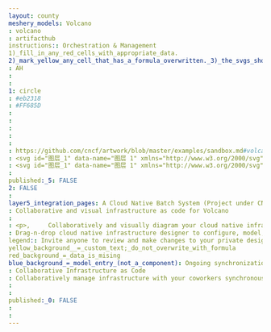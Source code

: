 ```yaml
---
layout: county 
meshery_models: Volcano
: volcano
: artifacthub
instructions:: Orchestration & Management
1)_fill_in_any_red_cells_with_appropriate_data.
2)_mark_yellow_any_cell_that_has_a_formula_overwritten._3)_the_svgs_shouldn't_have_xml_header_they_are_added_programmatically_through_workflows: Scheduling & Orchestration
: AH
: 
: 
1: circle
: #eb2318
: #FF685D
: 
: 
: 
: 
: 
: https://github.com/cncf/artwork/blob/master/examples/sandbox.md#volcano-logos
: <svg id="图层_1" data-name="图层 1" xmlns="http://www.w3.org/2000/svg" xmlns:xlink="http://www.w3.org/1999/xlink" viewBox="0 0 360 360"><defs><style>.cls-1{fill:url(#未命名的渐变_48);}</style><linearGradient id="未命名的渐变_48" x1="180.83333" y1="261.2186" x2="180.83333" y2="90.33333" gradientUnits="userSpaceOnUse"><stop offset="0" stop-color="#eb5520"/><stop offset="0.24727" stop-color="#eb511f"/><stop offset="0.50344" stop-color="#eb441d"/><stop offset="0.76272" stop-color="#eb301a"/><stop offset="1" stop-color="#eb1616"/></linearGradient></defs><title>volcano-icon-color</title><path class="cls-1" d="M152.60633,137.27455,130.13278,114.801a1.16728,1.16728,0,0,1,0-1.65075l22.47569-22.47569a1.16417,1.16417,0,0,1,1.6469,0l22.47569,22.47569a1.16715,1.16715,0,0,1,0,1.65075l-22.47355,22.47355A1.167,1.167,0,0,1,152.60633,137.27455Zm-5.95834,3.27459-19.7898-19.7898a1.16985,1.16985,0,0,0-1.65417,0l-19.78979,19.7898a1.16959,1.16959,0,0,0,0,1.6546L125.20744,161.997a1.1647,1.1647,0,0,0,1.64734,0L146.648,142.20374A1.17037,1.17037,0,0,0,146.648,140.54914Zm54.80162,0-19.78973-19.7898a1.16992,1.16992,0,0,0-1.65423,0l-19.7898,19.7898a1.17037,1.17037,0,0,0,0,1.6546l19.7898,19.78979a1.16992,1.16992,0,0,0,1.65423,0l19.78973-19.78979A1.17037,1.17037,0,0,0,201.44961,140.54914Zm-84.87914,27.40444L99.45418,150.83729a1.16514,1.16514,0,0,0-1.6477,0L80.69055,167.95358a1.16468,1.16468,0,0,0,0,1.64734l17.11593,17.11629a1.16512,1.16512,0,0,0,1.6477,0l17.11629-17.11629A1.16546,1.16546,0,0,0,116.57047,167.95358Zm54.8012,0L154.2558,150.83729a1.16521,1.16521,0,0,0-1.64776,0l-17.11587,17.11629a1.1647,1.1647,0,0,0,0,1.64734L152.608,186.71721a1.16519,1.16519,0,0,0,1.64776,0l17.11587-17.11629A1.1647,1.1647,0,0,0,171.37167,167.95358Zm54.80162,0-17.11586-17.11629a1.16522,1.16522,0,0,0-1.64777,0l-17.1158,17.11629a1.16457,1.16457,0,0,0,0,1.64734l17.1158,17.11629a1.1652,1.1652,0,0,0,1.64777,0l17.11586-17.11629A1.16457,1.16457,0,0,0,226.17329,167.95358ZM86.48911,195.355,72.05272,180.91865a1.16417,1.16417,0,0,0-1.6469,0L55.96949,195.355a1.1638,1.1638,0,0,0,0,1.64605l14.43675,14.43682a1.16444,1.16444,0,0,0,1.64648,0l14.43639-14.43682A1.16314,1.16314,0,0,0,86.48911,195.355Zm54.802,0-14.43638-14.43639a1.1647,1.1647,0,0,0-1.64734,0L110.77105,195.355a1.16392,1.16392,0,0,0,0,1.64605l14.43688,14.43682a1.16437,1.16437,0,0,0,1.64642,0l14.43681-14.43682A1.1639,1.1639,0,0,0,141.29116,195.355Zm54.80163,0L181.656,180.91822a1.16444,1.16444,0,0,0-1.64648,0L165.57268,195.355a1.164,1.164,0,0,0,0,1.64605l14.43681,14.43682a1.16444,1.16444,0,0,0,1.64648,0l14.43682-14.43682A1.16392,1.16392,0,0,0,196.09279,195.355Zm54.80162,0L236.4576,180.91822a1.16444,1.16444,0,0,0-1.64648,0L220.3743,195.355a1.16392,1.16392,0,0,0,0,1.64605l14.43682,14.43682a1.16444,1.16444,0,0,0,1.64648,0l14.43681-14.43682A1.1639,1.1639,0,0,0,250.89441,195.355ZM56.40561,222.7535,44.65383,211.00172a1.16726,1.16726,0,0,0-1.65075,0L31.2513,222.7535a1.16728,1.16728,0,0,0,0,1.65075L43.00308,236.156a1.16726,1.16726,0,0,0,1.65075,0l11.75178-11.75178A1.16726,1.16726,0,0,0,56.40561,222.7535Zm54.80163,0L99.45589,211.00172a1.16778,1.16778,0,0,0-1.65118,0L86.05293,222.7535a1.16726,1.16726,0,0,0,0,1.65075L97.80471,236.156a1.16778,1.16778,0,0,0,1.65118,0l11.75135-11.75178A1.16728,1.16728,0,0,0,111.20724,222.7535Zm54.80162,0-11.75135-11.75178a1.16778,1.16778,0,0,0-1.65118,0L140.855,222.7535a1.16648,1.16648,0,0,0,0,1.65075L152.60633,236.156a1.16778,1.16778,0,0,0,1.65118,0l11.75135-11.75178A1.16726,1.16726,0,0,0,166.00886,222.7535Zm54.80163,0-11.75136-11.75178a1.16769,1.16769,0,0,0-1.65111,0L195.6566,222.7535a1.16728,1.16728,0,0,0,0,1.65075L207.408,236.156a1.16769,1.16769,0,0,0,1.65111,0l11.75136-11.75178A1.16639,1.16639,0,0,0,220.81049,222.7535Zm54.80211,0-11.75184-11.75178a1.16778,1.16778,0,0,0-1.65118,0L250.45829,222.7535a1.16715,1.16715,0,0,0,0,1.65075L262.20958,236.156a1.16778,1.16778,0,0,0,1.65118,0l11.75184-11.75178A1.16737,1.16737,0,0,0,275.6126,222.7535ZM26.32639,250.15624l-9.07523-9.07487a1.16425,1.16425,0,0,0-1.647,0l-9.07486,9.07487a1.16417,1.16417,0,0,0,0,1.6469l9.07358,9.07358a1.16623,1.16623,0,0,0,1.6499,0l9.07358-9.07358A1.165,1.165,0,0,0,26.32639,250.15624Zm54.80168,0-9.07535-9.07487a1.16417,1.16417,0,0,0-1.6469,0L61.331,250.15624a1.16406,1.16406,0,0,0,0,1.6469l9.07267,9.07273a1.16754,1.16754,0,0,0,1.65161,0l9.07278-9.07273A1.165,1.165,0,0,0,81.12807,250.15624Zm54.80157,0-9.07267-9.07273a1.1676,1.1676,0,0,0-1.65166,0l-9.07059,9.07016a1.16882,1.16882,0,0,0,0,1.652l9.07059,9.07016a1.1676,1.1676,0,0,0,1.65166,0l9.07267-9.07273A1.16417,1.16417,0,0,0,135.92964,250.15624Zm54.79906-.23582-9.07016-9.07017a1.16754,1.16754,0,0,0-1.65161,0l-9.07273,9.0723a1.1647,1.1647,0,0,0,0,1.64734l9.07273,9.07272a1.1683,1.1683,0,0,0,1.65161,0l9.07016-9.07059A1.16753,1.16753,0,0,0,190.7287,249.92042Zm54.80205,0-9.07059-9.07017a1.16754,1.16754,0,0,0-1.65161,0l-9.07272,9.0723a1.1647,1.1647,0,0,0,0,1.64734l9.07272,9.07272a1.1683,1.1683,0,0,0,1.65161,0l9.07059-9.07059A1.16829,1.16829,0,0,0,245.53075,249.92042Zm54.80163,0-9.07059-9.07017a1.16754,1.16754,0,0,0-1.65161,0l-9.07273,9.0723a1.16548,1.16548,0,0,0,0,1.64734l9.07273,9.07272a1.1683,1.1683,0,0,0,1.65161,0l9.07059-9.07059A1.16818,1.16818,0,0,0,300.33238,249.92042ZM209.05743,137.27626l22.477-22.477a1.16469,1.16469,0,0,0,0-1.64733l-22.477-22.4774a1.16522,1.16522,0,0,0-1.64777,0l-22.477,22.4774a1.16469,1.16469,0,0,0,0,1.64733l22.477,22.477A1.16522,1.16522,0,0,0,209.05743,137.27626Zm27.404,24.71727,19.78986-19.78979a1.16959,1.16959,0,0,0,0-1.6546l-19.78986-19.7898a1.16985,1.16985,0,0,0-1.65417,0l-19.78979,19.7898a1.17037,1.17037,0,0,0,0,1.6546l19.78979,19.78979A1.16985,1.16985,0,0,0,236.46144,161.99353Zm27.39761,24.72368,17.11587-17.11629a1.1647,1.1647,0,0,0,0-1.64734l-17.11587-17.11629a1.16521,1.16521,0,0,0-1.64776,0l-17.11587,17.11629a1.1647,1.1647,0,0,0,0,1.64734l17.11587,17.11629A1.16519,1.16519,0,0,0,263.85905,186.71721Zm27.40017,24.7207,14.43511-14.43511a1.16639,1.16639,0,0,0,0-1.64947l-14.43511-14.43511a1.16444,1.16444,0,0,0-1.64648,0L275.17636,195.355a1.16313,1.16313,0,0,0,0,1.64605l14.43638,14.43682A1.16444,1.16444,0,0,0,291.25922,211.43791ZM318.66238,236.156l11.75178-11.75178a1.16726,1.16726,0,0,0,0-1.65075l-11.75178-11.75178a1.16726,1.16726,0,0,0-1.65075,0L305.25985,222.7535a1.16739,1.16739,0,0,0,0,1.65075L317.01163,236.156A1.16726,1.16726,0,0,0,318.66238,236.156Zm27.40146,24.48658,9.0745-9.07486a1.162,1.162,0,0,0,0-1.64306l-9.0745-9.07444a1.16806,1.16806,0,0,0-1.652,0l-9.07272,9.0723a1.16546,1.16546,0,0,0,0,1.64734l9.07272,9.07272A1.16882,1.16882,0,0,0,346.06384,260.64261Z"/></svg>
: <svg id="图层_1" data-name="图层 1" xmlns="http://www.w3.org/2000/svg" viewBox="0 0 360 360"><defs><style>.cls-1{fill:#fff;}</style></defs><title>volcano-icon-white</title><path class="cls-1" d="M152.60633,137.27455,130.13278,114.801a1.16728,1.16728,0,0,1,0-1.65075l22.47569-22.47569a1.16417,1.16417,0,0,1,1.6469,0l22.47569,22.47569a1.16715,1.16715,0,0,1,0,1.65075l-22.47355,22.47355A1.167,1.167,0,0,1,152.60633,137.27455Zm-5.95834,3.27459-19.7898-19.7898a1.16985,1.16985,0,0,0-1.65417,0l-19.78979,19.7898a1.16959,1.16959,0,0,0,0,1.6546L125.20744,161.997a1.1647,1.1647,0,0,0,1.64734,0L146.648,142.20374A1.17037,1.17037,0,0,0,146.648,140.54914Zm54.80162,0-19.78973-19.7898a1.16992,1.16992,0,0,0-1.65423,0l-19.7898,19.7898a1.17037,1.17037,0,0,0,0,1.6546l19.7898,19.78979a1.16992,1.16992,0,0,0,1.65423,0l19.78973-19.78979A1.17037,1.17037,0,0,0,201.44961,140.54914Zm-84.87914,27.40444L99.45418,150.83729a1.16514,1.16514,0,0,0-1.6477,0L80.69055,167.95358a1.16468,1.16468,0,0,0,0,1.64734l17.11593,17.11629a1.16512,1.16512,0,0,0,1.6477,0l17.11629-17.11629A1.16546,1.16546,0,0,0,116.57047,167.95358Zm54.8012,0L154.2558,150.83729a1.16521,1.16521,0,0,0-1.64776,0l-17.11587,17.11629a1.1647,1.1647,0,0,0,0,1.64734L152.608,186.71721a1.16519,1.16519,0,0,0,1.64776,0l17.11587-17.11629A1.1647,1.1647,0,0,0,171.37167,167.95358Zm54.80162,0-17.11586-17.11629a1.16522,1.16522,0,0,0-1.64777,0l-17.1158,17.11629a1.16457,1.16457,0,0,0,0,1.64734l17.1158,17.11629a1.1652,1.1652,0,0,0,1.64777,0l17.11586-17.11629A1.16457,1.16457,0,0,0,226.17329,167.95358ZM86.48911,195.355,72.05272,180.91865a1.16417,1.16417,0,0,0-1.6469,0L55.96949,195.355a1.1638,1.1638,0,0,0,0,1.64605l14.43675,14.43682a1.16444,1.16444,0,0,0,1.64648,0l14.43639-14.43682A1.16314,1.16314,0,0,0,86.48911,195.355Zm54.802,0-14.43638-14.43639a1.1647,1.1647,0,0,0-1.64734,0L110.77105,195.355a1.16392,1.16392,0,0,0,0,1.64605l14.43688,14.43682a1.16437,1.16437,0,0,0,1.64642,0l14.43681-14.43682A1.1639,1.1639,0,0,0,141.29116,195.355Zm54.80163,0L181.656,180.91822a1.16444,1.16444,0,0,0-1.64648,0L165.57268,195.355a1.164,1.164,0,0,0,0,1.64605l14.43681,14.43682a1.16444,1.16444,0,0,0,1.64648,0l14.43682-14.43682A1.16392,1.16392,0,0,0,196.09279,195.355Zm54.80162,0L236.4576,180.91822a1.16444,1.16444,0,0,0-1.64648,0L220.3743,195.355a1.16392,1.16392,0,0,0,0,1.64605l14.43682,14.43682a1.16444,1.16444,0,0,0,1.64648,0l14.43681-14.43682A1.1639,1.1639,0,0,0,250.89441,195.355ZM56.40561,222.7535,44.65383,211.00172a1.16726,1.16726,0,0,0-1.65075,0L31.2513,222.7535a1.16728,1.16728,0,0,0,0,1.65075L43.00308,236.156a1.16726,1.16726,0,0,0,1.65075,0l11.75178-11.75178A1.16726,1.16726,0,0,0,56.40561,222.7535Zm54.80163,0L99.45589,211.00172a1.16778,1.16778,0,0,0-1.65118,0L86.05293,222.7535a1.16726,1.16726,0,0,0,0,1.65075L97.80471,236.156a1.16778,1.16778,0,0,0,1.65118,0l11.75135-11.75178A1.16728,1.16728,0,0,0,111.20724,222.7535Zm54.80162,0-11.75135-11.75178a1.16778,1.16778,0,0,0-1.65118,0L140.855,222.7535a1.16648,1.16648,0,0,0,0,1.65075L152.60633,236.156a1.16778,1.16778,0,0,0,1.65118,0l11.75135-11.75178A1.16726,1.16726,0,0,0,166.00886,222.7535Zm54.80163,0-11.75136-11.75178a1.16769,1.16769,0,0,0-1.65111,0L195.6566,222.7535a1.16728,1.16728,0,0,0,0,1.65075L207.408,236.156a1.16769,1.16769,0,0,0,1.65111,0l11.75136-11.75178A1.16639,1.16639,0,0,0,220.81049,222.7535Zm54.80211,0-11.75184-11.75178a1.16778,1.16778,0,0,0-1.65118,0L250.45829,222.7535a1.16715,1.16715,0,0,0,0,1.65075L262.20958,236.156a1.16778,1.16778,0,0,0,1.65118,0l11.75184-11.75178A1.16737,1.16737,0,0,0,275.6126,222.7535ZM26.32639,250.15624l-9.07523-9.07487a1.16425,1.16425,0,0,0-1.647,0l-9.07486,9.07487a1.16417,1.16417,0,0,0,0,1.6469l9.07358,9.07358a1.16623,1.16623,0,0,0,1.6499,0l9.07358-9.07358A1.165,1.165,0,0,0,26.32639,250.15624Zm54.80168,0-9.07535-9.07487a1.16417,1.16417,0,0,0-1.6469,0L61.331,250.15624a1.16406,1.16406,0,0,0,0,1.6469l9.07267,9.07273a1.16754,1.16754,0,0,0,1.65161,0l9.07278-9.07273A1.165,1.165,0,0,0,81.12807,250.15624Zm54.80157,0-9.07267-9.07273a1.1676,1.1676,0,0,0-1.65166,0l-9.07059,9.07016a1.16882,1.16882,0,0,0,0,1.652l9.07059,9.07016a1.1676,1.1676,0,0,0,1.65166,0l9.07267-9.07273A1.16417,1.16417,0,0,0,135.92964,250.15624Zm54.79906-.23582-9.07016-9.07017a1.16754,1.16754,0,0,0-1.65161,0l-9.07273,9.0723a1.1647,1.1647,0,0,0,0,1.64734l9.07273,9.07272a1.1683,1.1683,0,0,0,1.65161,0l9.07016-9.07059A1.16753,1.16753,0,0,0,190.7287,249.92042Zm54.80205,0-9.07059-9.07017a1.16754,1.16754,0,0,0-1.65161,0l-9.07272,9.0723a1.1647,1.1647,0,0,0,0,1.64734l9.07272,9.07272a1.1683,1.1683,0,0,0,1.65161,0l9.07059-9.07059A1.16829,1.16829,0,0,0,245.53075,249.92042Zm54.80163,0-9.07059-9.07017a1.16754,1.16754,0,0,0-1.65161,0l-9.07273,9.0723a1.16548,1.16548,0,0,0,0,1.64734l9.07273,9.07272a1.1683,1.1683,0,0,0,1.65161,0l9.07059-9.07059A1.16818,1.16818,0,0,0,300.33238,249.92042ZM209.05743,137.27626l22.477-22.477a1.16469,1.16469,0,0,0,0-1.64733l-22.477-22.4774a1.16522,1.16522,0,0,0-1.64777,0l-22.477,22.4774a1.16469,1.16469,0,0,0,0,1.64733l22.477,22.477A1.16522,1.16522,0,0,0,209.05743,137.27626Zm27.404,24.71727,19.78986-19.78979a1.16959,1.16959,0,0,0,0-1.6546l-19.78986-19.7898a1.16985,1.16985,0,0,0-1.65417,0l-19.78979,19.7898a1.17037,1.17037,0,0,0,0,1.6546l19.78979,19.78979A1.16985,1.16985,0,0,0,236.46144,161.99353Zm27.39761,24.72368,17.11587-17.11629a1.1647,1.1647,0,0,0,0-1.64734l-17.11587-17.11629a1.16521,1.16521,0,0,0-1.64776,0l-17.11587,17.11629a1.1647,1.1647,0,0,0,0,1.64734l17.11587,17.11629A1.16519,1.16519,0,0,0,263.85905,186.71721Zm27.40017,24.7207,14.43511-14.43511a1.16639,1.16639,0,0,0,0-1.64947l-14.43511-14.43511a1.16444,1.16444,0,0,0-1.64648,0L275.17636,195.355a1.16313,1.16313,0,0,0,0,1.64605l14.43638,14.43682A1.16444,1.16444,0,0,0,291.25922,211.43791ZM318.66238,236.156l11.75178-11.75178a1.16726,1.16726,0,0,0,0-1.65075l-11.75178-11.75178a1.16726,1.16726,0,0,0-1.65075,0L305.25985,222.7535a1.16739,1.16739,0,0,0,0,1.65075L317.01163,236.156A1.16726,1.16726,0,0,0,318.66238,236.156Zm27.40146,24.48658,9.0745-9.07486a1.162,1.162,0,0,0,0-1.64306l-9.0745-9.07444a1.16806,1.16806,0,0,0-1.652,0l-9.07272,9.0723a1.16546,1.16546,0,0,0,0,1.64734l9.07272,9.07272A1.16882,1.16882,0,0,0,346.06384,260.64261Z"/></svg>
: 
published:_5: FALSE
2: FALSE
: 
layer5_integration_pages: A Cloud Native Batch System (Project under CNCF)
: Collaborative and visual infrastructure as code for Volcano
: 
: <p>,     Collaboratively and visually diagram your cloud native infrastructure with GitOps-style pipeline integration. Design, test, and manage configuration your Kubernetes-based, containerized applications as a visual topology., </p>, <p>,     Looking for best practice cloud native design and deployment best practices? Choose from thousands of pre-built components in MeshMap. Choose from hundreds of ready-made design patterns by importing templates from Meshery Catalog or use our low code designer, MeshMap, to create and deploy your own cloud native infrastructure designs., </p>
: Drag-n-drop cloud native infrastructure designer to configure, model, and deploy your workloads.
legend:: Invite anyone to review and make changes to your private designs.
yellow_background__=_custom_text;_do_not_overwrite_with_formula
red_background_=_data_is_mising
blue_background_=_model_entry_(not_a_component): Ongoing synchronization of Kubernetes configuration and changes across any number of clusters.
: Collaborative Infrastructure as Code
: Collaboratively manage infrastructure with your coworkers synchronously sharing the same designs.
: 
: 
published:_0: FALSE
: 
: 
---
```

